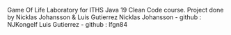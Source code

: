 
Game Of Life Laboratory for ITHS Java 19 Clean Code course.
Project done by Nicklas Johansson & Luis Gutierrez
Nicklas Johansson - github : NJKongelf
Luis Gutierrez    - github : lfgn84
